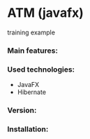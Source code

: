 # **ATM (javafx)**
training example
### Main features:
### Used technologies:
+ JavaFX
+ Hibernate
### Version:
### Installation:
